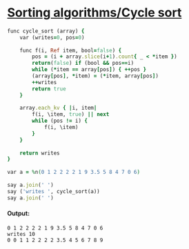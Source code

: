 [1]: https://rosettacode.org/wiki/Sorting_algorithms/Cycle_sort

# [Sorting algorithms/Cycle sort][1]

```ruby
func cycle_sort (array) {
    var (writes=0, pos=0)
 
    func f(i, Ref item, bool=false) {
        pos = (i + array.slice(i+1).count{ _ < *item })
        return(false) if (bool && pos==i)
        while (*item == array[pos]) { ++pos }
        (array[pos], *item) = (*item, array[pos])
        ++writes
        return true
    }
 
    array.each_kv { |i, item|
        f(i, \item, true) || next
        while (pos != i) {
            f(i, \item)
        }
    }
 
    return writes
}
 
var a = %n(0 1 2 2 2 2 1 9 3.5 5 8 4 7 0 6)
 
say a.join(' ')
say ('writes ', cycle_sort(a))
say a.join(' ')
```

#### Output:
```
0 1 2 2 2 2 1 9 3.5 5 8 4 7 0 6
writes 10
0 0 1 1 2 2 2 2 3.5 4 5 6 7 8 9
```
